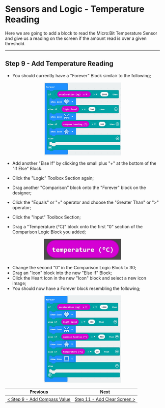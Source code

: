 # Sensors and Logic - Temperature Reading #

Here we are going to add a block to read the Micro:Bit Temperature Sensor and give us a reading on the screen if the amount read is over a given threshold.

----

## Step 9 - Add Temperature Reading ##

- You should currently have a "Forever" Block similair to the following;

<p align="center">
    <img src="images/9-compass-icon-chosen.jpg" width="250px" >
</p>

- Add another "Else If" by clicking the small plus "+" at the bottom of the "If Else" Block.

- Click the "Logic" Toolbox Section again;
- Drag another "Comparison" block onto the "Forever" block on the designer;
- Click the "Equals" or "=" operator and choose the "Greater Than" or ">" operator;
- Click the "Input" Toolbox Section;
- Drag a "Temperature (°C)" block onto the first "0" section of the Comparison Logic Block you added;

<p align="center">
    <img src="images/10-temperature-block.jpg" width="250px" >
</p>

- Change the second "0" in the Comparison Logic Block to 30;
- Drag an "Icon" block into the new "Else If" Block;
- Click the Heart Icon in the new "Icon" block and select a new icon image;
- You should now have a Forever block resembling the following;

<p align="center">
    <img src="images/10-temperature-icon-chosen.jpg" width="250px" >
</p>

| Previous | Next |
| -------- | ---- |
| [< Step 9 - Add Compass Value](9-add-compass-value.md) | [Step 11 - Add Clear Screen >](11-clear-screen.md) |